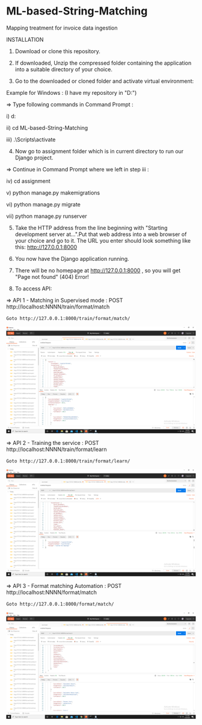 # ML-based-String-Matching
Mapping treatment for invoice data ingestion

INSTALLATION

1) Download or clone this repository.

2) If downloaded, Unzip the compressed folder containing the application into a suitable directory of your choice.

3) Go to the downloaded or cloned folder and activate virtual environment:

Example for Windows : (I have my repository in "D:")

=> Type following commands in Command Prompt :

i) d:

ii) cd ML-based-String-Matching

iii) .\Scripts\activate

4) Now go to assignment folder which is in current directory to run our Django project.

=> Continue in Command Prompt where we left in step iii :

iv) cd assignment

v) python manage.py makemigrations

vi) python manage.py migrate

vii) python manage.py runserver

5) Take the HTTP address from the line beginning with "Starting development server at...".Put that web address into a web browser of your choice and go to it. The URL you enter should look something like this: http://127.0.0.1:8000

6) You now have the Django application running.

7) There will be no homepage at http://127.0.0.1:8000 , so you will get "Page not found" (404) Error!

8) To access API:

=> API 1 - Matching in Supervised mode : POST http://localhost:NNNN/train/format/match
    
    Goto http://127.0.0.1:8000/train/format/match/

![trainFormatMatch](/assignment/trainFormatMatch.png)

=> API 2 - Training the service : POST http://localhost:NNNN/train/format/learn
    
    Goto http://127.0.0.1:8000/train/format/learn/

![trainFormatLearn](/assignment/trainFormatLearn.png)

=> API 3 - Format matching Automation : POST http://localhost:NNNN/format/match
 
    Goto http://127.0.0.1:8000/format/match/

![trainFormatMatch](/assignment/formatMatch.png)


